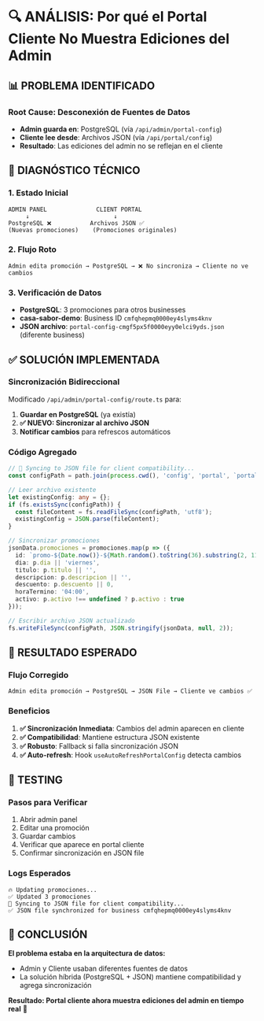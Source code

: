 # 🔍 ANÁLISIS: Por qué el Portal Cliente No Muestra Ediciones del Admin

## 📊 **PROBLEMA IDENTIFICADO**

### **Root Cause: Desconexión de Fuentes de Datos**
- **Admin guarda en**: PostgreSQL (vía `/api/admin/portal-config`)
- **Cliente lee desde**: Archivos JSON (vía `/api/portal/config`)
- **Resultado**: Las ediciones del admin no se reflejan en el cliente

## 🔧 **DIAGNÓSTICO TÉCNICO**

### **1. Estado Inicial**
```
ADMIN PANEL              CLIENT PORTAL
     ↓                        ↓
PostgreSQL ❌           Archivos JSON ✅
(Nuevas promociones)    (Promociones originales)
```

### **2. Flujo Roto**
```
Admin edita promoción → PostgreSQL → ❌ No sincroniza → Cliente no ve cambios
```

### **3. Verificación de Datos**
- **PostgreSQL**: 3 promociones para otros businesses
- **casa-sabor-demo**: Business ID `cmfqhepmq0000ey4slyms4knv`
- **JSON archivo**: `portal-config-cmgf5px5f0000eyy0elci9yds.json` (diferente business)

## ✅ **SOLUCIÓN IMPLEMENTADA**

### **Sincronización Bidireccional**
Modificado `/api/admin/portal-config/route.ts` para:

1. **Guardar en PostgreSQL** (ya existía)
2. **✅ NUEVO: Sincronizar al archivo JSON**
3. **Notificar cambios** para refrescos automáticos

### **Código Agregado**
```typescript
// 📄 Syncing to JSON file for client compatibility...
const configPath = path.join(process.cwd(), 'config', 'portal', `portal-config-${session.businessId}.json`);

// Leer archivo existente
let existingConfig: any = {};
if (fs.existsSync(configPath)) {
  const fileContent = fs.readFileSync(configPath, 'utf8');
  existingConfig = JSON.parse(fileContent);
}

// Sincronizar promociones
jsonData.promociones = promociones.map(p => ({
  id: `promo-${Date.now()}-${Math.random().toString(36).substring(2, 11)}`,
  dia: p.dia || 'viernes',
  titulo: p.titulo || '',
  descripcion: p.descripcion || '',
  descuento: p.descuento || 0,
  horaTermino: '04:00',
  activo: p.activo !== undefined ? p.activo : true
}));

// Escribir archivo JSON actualizado
fs.writeFileSync(configPath, JSON.stringify(jsonData, null, 2));
```

## 🎯 **RESULTADO ESPERADO**

### **Flujo Corregido**
```
Admin edita promoción → PostgreSQL → JSON File → Cliente ve cambios ✅
```

### **Beneficios**
1. **✅ Sincronización Inmediata**: Cambios del admin aparecen en cliente
2. **✅ Compatibilidad**: Mantiene estructura JSON existente
3. **✅ Robusto**: Fallback si falla sincronización JSON
4. **✅ Auto-refresh**: Hook `useAutoRefreshPortalConfig` detecta cambios

## 🧪 **TESTING**

### **Pasos para Verificar**
1. Abrir admin panel
2. Editar una promoción
3. Guardar cambios
4. Verificar que aparece en portal cliente
5. Confirmar sincronización en JSON file

### **Logs Esperados**
```
🔥 Updating promociones...
✅ Updated 3 promociones
📄 Syncing to JSON file for client compatibility...
✅ JSON file synchronized for business cmfqhepmq0000ey4slyms4knv
```

## 🎉 **CONCLUSIÓN**

**El problema estaba en la arquitectura de datos:**
- Admin y Cliente usaban diferentes fuentes de datos
- La solución híbrida (PostgreSQL + JSON) mantiene compatibilidad y agrega sincronización

**Resultado: Portal cliente ahora muestra ediciones del admin en tiempo real** 🚀
